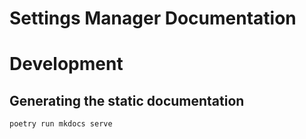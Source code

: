 # Settings Manager Documentation

# Development

## Generating the static documentation

```shell
poetry run mkdocs serve
```
